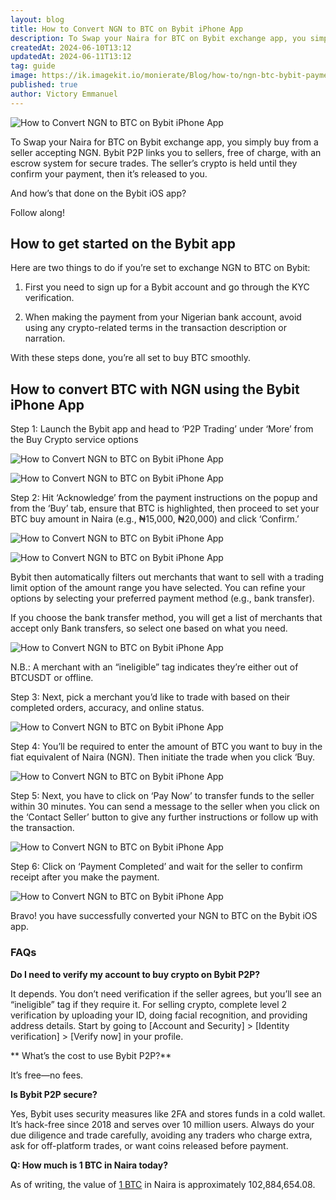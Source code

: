 ```yaml
---
layout: blog
title: How to Convert NGN to BTC on Bybit iPhone App
description: To Swap your Naira for BTC on Bybit exchange app, you simply buy from a seller accepting NGN. Bybit P2P links you to sellers, free of charge, with an escrow system for secure trades.
createdAt: 2024-06-10T13:12
updatedAt: 2024-06-11T13:12
tag: guide
image: https://ik.imagekit.io/monierate/Blog/how-to/ngn-btc-bybit-payment-method.png?updatedAt=1717460339707
published: true
author: Victory Emmanuel
---
```

![How to Convert NGN to BTC on Bybit iPhone App](https://ik.imagekit.io/monierate/Blog/how-to/ngn-btc-bybit-payment-method.png?updatedAt=1717460339707)



To Swap your Naira for BTC on Bybit exchange app, you simply buy from a seller accepting NGN. Bybit P2P links you to sellers, free of charge, with an escrow system for secure trades. The seller’s crypto is held until they confirm your payment, then it’s released to you.

And how’s that done on the Bybit iOS app?

Follow along!

## How to get started on the Bybit app

Here are two things to do if you’re set to exchange NGN to BTC on Bybit:



1. First you need to sign up for a Bybit account and go through the KYC verification.



2. When making the payment from your Nigerian bank account, avoid using any crypto-related terms in the transaction description or narration.



With these steps done, you’re all set to buy BTC smoothly.



## How to convert BTC with NGN using the Bybit iPhone App

Step 1: Launch the Bybit app and head to ‘P2P Trading’ under ‘More’ from the Buy Crypto service options



![How to Convert NGN to BTC on Bybit iPhone App](https://ik.imagekit.io/monierate/Blog/how-to/ngn-btc-bybit-home.png?updatedAt=1717460340659)



![How to Convert NGN to BTC on Bybit iPhone App](https://ik.imagekit.io/monierate/Blog/how-to/ngn-btc-bybit-p2p.png?updatedAt=1717460340416)



Step 2: Hit ‘Acknowledge’ from the payment instructions on the popup and from the ‘Buy’ tab, ensure that BTC is highlighted, then proceed to set your BTC buy amount in Naira (e.g., ₦15,000, ₦20,000) and click ‘Confirm.’



![How to Convert NGN to BTC on Bybit iPhone App](https://ik.imagekit.io/monierate/Blog/how-to/ngn-btc-bybit-acknowledge.png?updatedAt=1717460340728)



![How to Convert NGN to BTC on Bybit iPhone App](https://ik.imagekit.io/monierate/Blog/how-to/ngn-btc-bybit-pairs-amount.png?updatedAt=1717460338873)



Bybit then automatically filters out merchants that want to sell with a trading limit option of the amount range you have selected. You can refine your options by selecting your preferred payment method (e.g., bank transfer).



If you choose the bank transfer method, you will get a list of merchants that accept only Bank transfers, so select one based on what you need.



![How to Convert NGN to BTC on Bybit iPhone App](https://ik.imagekit.io/monierate/Blog/how-to/ngn-btc-bybit-payment-method.png?updatedAt=1717460339707)

N.B.: A merchant with an “ineligible” tag indicates they’re either out of BTCUSDT or offline.



Step 3: Next, pick a merchant you’d like to trade with based on their completed orders, accuracy, and online status.



![How to Convert NGN to BTC on Bybit iPhone App](https://ik.imagekit.io/monierate/Blog/how-to/ngn-btc-bybit-ads.png?updatedAt=1717460340256)

Step 4: You’ll be required to enter the amount of BTC you want to buy in the fiat equivalent of Naira (NGN). Then initiate the trade when you click ‘Buy.

![How to Convert NGN to BTC on Bybit iPhone App](https://ik.imagekit.io/monierate/Blog/how-to/ngn-btc-bybit-fiat-amount.png?updatedAt=1717460339888)



Step 5: Next, you have to click on ‘Pay Now’ to transfer funds to the seller within 30 minutes. You can send a message to the seller when you click on the ‘Contact Seller’ button to give any further instructions or follow up with the transaction.



![How to Convert NGN to BTC on Bybit iPhone App](https://ik.imagekit.io/monierate/Blog/how-to/ngn-btc-bybit-payment-detail.png?updatedAt=1717460340226)

Step 6: Click on ‘Payment Completed’ and wait for the seller to confirm receipt after you make the payment.



![How to Convert NGN to BTC on Bybit iPhone App](https://ik.imagekit.io/monierate/Blog/how-to/ngn-btc-bybit-payment-completed.png?updatedAt=1717460339459)

Bravo! you have successfully converted your NGN to BTC on the Bybit iOS app.



### FAQs



**Do I need to verify my account to buy crypto on Bybit P2P?**

It depends. You don’t need verification if the seller agrees, but you’ll see an “ineligible” tag if they require it. For selling crypto, complete level 2 verification by uploading your ID, doing facial recognition, and providing address details. Start by going to [Account and Security] > [Identity verification] > [Verify now] in your profile.



** What’s the cost to use Bybit P2P?**

It’s free—no fees.

**Is Bybit P2P secure?**

Yes, Bybit uses security measures like 2FA and stores funds in a cold wallet. It’s hack-free since 2018 and serves over 10 million users. Always do your due diligence and trade carefully, avoiding any traders who charge extra, ask for off-platform trades, or want coins released before payment.



**Q: How much is 1 BTC in Naira today?**                                                                                                                                                                                                                                                                                                                                                                                                                                                                                                                                                                                                                                                                                                                                                                                                                                                                                                                                                                                                                                                                                                                                                                                                                                                                                                                                                                                                                                                                                                                                                                                         

As of writing, the value of [1 BTC](https://monierate.com/converter?From=BTC&To=NGN&Amount=1) in Naira is approximately 102,884,654.08.
